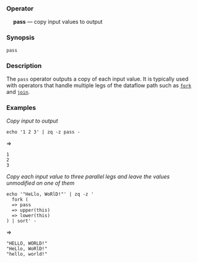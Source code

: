 ### Operator

&emsp; **pass** &mdash; copy input values to output

### Synopsis

```
pass
```
### Description

The `pass` operator outputs a copy of each input value. It is typically used
with operators that handle multiple legs of the dataflow path such as
[`fork`](fork.md) and [`join`](join.md).

### Examples

_Copy input to output_
```mdtest-command
echo '1 2 3' | zq -z pass -
```
=>
```mdtest-output
1
2
3
```

_Copy each input value to three parallel legs and leave the values unmodified on one of them_
```mdtest-command
echo '"HeLlo, WoRlD!"' | zq -z '
  fork (
  => pass
  => upper(this)
  => lower(this)
) | sort' -
```
=>
```mdtest-output
"HELLO, WORLD!"
"HeLlo, WoRlD!"
"hello, world!"
```

